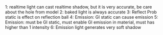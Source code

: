 1: realtime light can cast realtime shadow, but it is very accurate, be care about the hole from model
2: baked light is always accurate
3: Reflect Prob static is effect on reflection ball
4: Emission: GI static can cause emission
5: Emission: must be GI static, must enable GI emission in material, must has higher than 1 intensity
6: Emission light generates very soft shadow